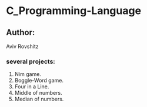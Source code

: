 # C_Programming-Language
## Author:
Aviv Rovshitz
### several projects:
1. Nim game.
2. Boggle-Word game.
3. Four in a Line.
4. Middle of numbers.
5. Median of numbers.
